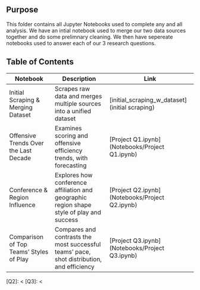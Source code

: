 ## Purpose

This folder contains all Jupyter Notebooks used to complete any and all analysis. We have an intial notebook used to merge our two data sources together and do some prelimnary cleaning. We then have sepereate notebooks used to answer each of our 3 research questions. 

## Table of Contents

| Notebook | Description | Link |
|--------------|------------|---------|
| Initial Scraping & Merging Dataset | Scrapes raw data and merges multiple sources into a unified dataset | [initial_scraping_w_dataset](initial scraping) |
| Offensive Trends Over the Last Decade | Examines scoring and offensive efficiency trends, with forecasting | [Project Q1.ipynb](Notebooks/Project Q1.ipynb) |
| Conference & Region Influence | Explores how conference affiliation and geographic region shape style of play and success | [Project Q2.ipynb](Notebooks/Project Q2.ipynb) |
| Comparison of Top Teams’ Styles of Play | Compares and contrasts the most successful teams’ pace, shot distribution, and efficiency | [Project Q3.ipynb](Notebooks/Project Q3.ipynb)|


[intial scraping]: <https://github.com/samandrews27/BAIS3250-Project/blob/main/Notebooks/initial_scraping_w_dataset.ipynb>
[Q1]: <https://github.com/samandrews27/BAIS3250-Project/blob/main/Notebooks/Project%20Q1.ipynb>
[Q2]: <
[Q3]: <
